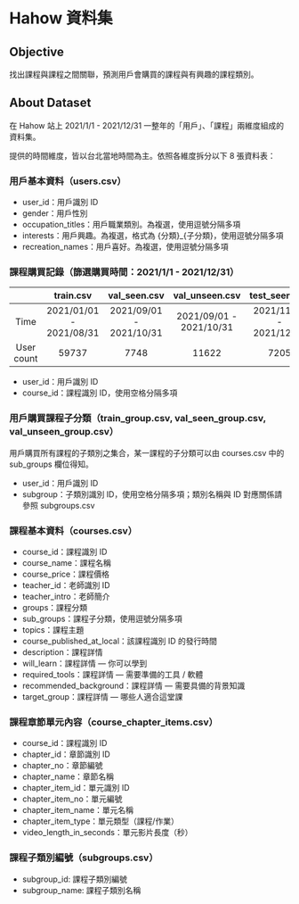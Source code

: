 # Hahow 資料集

## Objective

找出課程與課程之間關聯，預測用戶會購買的課程與有興趣的課程類別。

## About Dataset

在 Hahow 站上 2021/1/1 - 2021/12/31 一整年的「用戶」、「課程」兩維度組成的資料集。

提供的時間維度，皆以台北當地時間為主。依照各維度拆分以下 8 張資料表：

### 用戶基本資料（users.csv）

- user_id：用戶識別 ID
- gender：用戶性別
- occupation_titles：用戶職業類別。為複選，使用逗號分隔多項
- interests：用戶興趣。為複選，格式為 {分類}_{子分類}，使用逗號分隔多項
- recreation_names：用戶喜好。為複選，使用逗號分隔多項

### 課程購買記錄（篩選購買時間：2021/1/1 - 2021/12/31）
|          | train.csv | val_seen.csv | val_unseen.csv | test_seen.csv | test_unseen.csv |
| :--------: | :--------: | :--------: | :--------: | :--------: | :--------: |
| Time     | 2021/01/01 - 2021/08/31 | 2021/09/01 - 2021/10/31 | 2021/09/01 - 2021/10/31 | 2021/11/01 - 2021/12/31 | 2021/11/01 - 2021/12/31 |
| User count    | 59737 | 7748 | 11622 | 7205 | 11097 |

- user_id：用戶識別 ID
- course_id：課程識別 ID，使用空格分隔多項

### 用戶購買課程子分類（train_group.csv, val_seen_group.csv, val_unseen_group.csv）
用戶購買所有課程的子類別之集合，某一課程的子分類可以由 courses.csv 中的 sub_groups 欄位得知。

- user_id：用戶識別 ID
- subgroup：子類別識別 ID，使用空格分隔多項；類別名稱與 ID 對應關係請參照 subgroups.csv

### 課程基本資料（courses.csv）

- course_id：課程識別 ID
- course_name：課程名稱
- course_price：課程價格
- teacher_id：老師識別 ID
- teacher_intro：老師簡介
- groups：課程分類
- sub_groups：課程子分類，使用逗號分隔多項
- topics：課程主題
- course_published_at_local：該課程識別 ID 的發行時間
- description：課程詳情
- will_learn：課程詳情 — 你可以學到
- required_tools：課程詳情 — 需要準備的工具 / 軟體
- recommended_background：課程詳情 — 需要具備的背景知識
- target_group：課程詳情 — 哪些人適合這堂課

### 課程章節單元內容（course_chapter_items.csv）

- course_id：課程識別 ID
- chapter_id：章節識別 ID
- chapter_no：章節編號
- chapter_name：章節名稱
- chapter_item_id：單元識別 ID
- chapter_item_no：單元編號
- chapter_item_name：單元名稱
- chapter_item_type：單元類型（課程/作業）
- video_length_in_seconds：單元影片長度（秒）

### 課程子類別編號（subgroups.csv）

- subgroup_id: 課程子類別編號
- subgroup_name: 課程子類別名稱